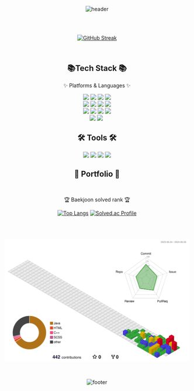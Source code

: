 <div align="center">
  
  ![header](https://capsule-render.vercel.app/api?type=waving&color=92a8d1&height=150&section=header&text=Eunsols%20Github&fontsize=120&fontColor=0f4c81)  
  
<br>
<br>



[![GitHub Streak](https://streak-stats.demolab.com?user=lucinda96&theme=github-dark-blue&border_radius=5&locale=ko&date_format=%5BY.%5Dn.j&card_width=500)](https://git.io/streak-stats)
</div>

<br>

<div align="center">
  <h2> 📚Tech Stack 📚</h2>
<p>✨ Platforms & Languages ✨</p>
<img src="	https://img.shields.io/badge/Linux-FCC624?style=for-the-badge&logo=linux&logoColor=black">
<img src="https://img.shields.io/badge/Windows-0078D6?style=for-the-badge&logo=windows&logoColor=white">
<img src="https://img.shields.io/badge/Python-3776AB?style=for-the-badge&logo=python&logoColor=white">
<img src="https://img.shields.io/badge/HTML-239120?style=for-the-badge&logo=html5&logoColor=white"> <br>
<img src="https://img.shields.io/badge/JavaScript-F7DF1E?style=for-the-badge&logo=JavaScript&logoColor=white">
<img src="https://img.shields.io/badge/CSS3-1572B6?style=for-the-badge&logo=css3&logoColor=white">
<img src="https://img.shields.io/badge/Python-14354C?style=for-the-badge&logo=python&logoColor=white">
<img src="https://img.shields.io/badge/Java-ED8B00?style=for-the-badge&logo=openjdk&logoColor=white"> <br>
<img src="https://img.shields.io/badge/PHP-777BB4?style=for-the-badge&logo=php&logoColor=whit">
<img src="https://img.shields.io/badge/Dart-0175C2?style=for-the-badge&logo=dart&logoColor=white">
<img src="https://img.shields.io/badge/MySQL-00000F?style=for-the-badge&logo=mysql&logoColor=white">
<img src="https://img.shields.io/badge/Django-092E20?style=for-the-badge&logo=django&logoColor=white"> <br>
<img src="https://img.shields.io/badge/jQuery-0769AD?style=for-the-badge&logo=jquery&logoColor=white">
<img src= "https://img.shields.io/badge/MariaDB-003545?style=for-the-badge&logo=mariadb&logoColor=white">
<img stc="https://img.shields.io/badge/Microsoft%20SQL%20Server-CC2927?style=for-the-badge&logo=microsoft%20sql%20server&logoColor=white">
</div>

<div align="center">
   <h2>🛠 Tools 🛠 </h2>

  <img src="https://img.shields.io/badge/Slack-4A154B?style=for-the-badge&logo=slack&logoColor=white">
<img src="https://img.shields.io/badge/Discord-7289DA?style=for-the-badge&logo=discord&logoColor=white">
<img src="https://img.shields.io/badge/Zoom-2D8CFF?style=for-the-badge&logo=zoom&logoColor=white">
<img src="https://img.shields.io/badge/GitHub-100000?style=for-the-badge&logo=github&logoColor=white">
</div>

<div align="center">
  <h2> 🎨 Portfolio 🎨 </h2>
  
</div>

<br>
<div align="center"> 
  
<p>🏆 Baekjoon solved rank 🏆</p>

[![Top Langs](https://github-readme-stats.vercel.app/api/top-langs/?username=lucinda96&layout=compact)](https://github.com/lucinda96/github-readme-stats)
[![Solved.ac Profile](http://mazassumnida.wtf/api/v2/generate_badge?boj=lucinda96)](https://solved.ac/lucinda96)

</div>



<br><br>
<div align="center">

![](./profile-3d-contrib/profile-gitblock.svg)


<br>


![footer](https://capsule-render.vercel.app/api?type=waving&color=92a8d1&height=150&section=footer)
    
</div>

